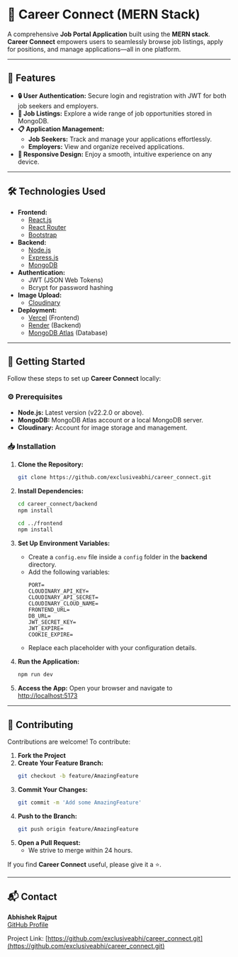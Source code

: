 # 💼 Career Connect (MERN Stack)

A comprehensive **Job Portal Application** built using the **MERN stack**. **Career Connect** empowers users to seamlessly browse job listings, apply for positions, and manage applications—all in one platform.

---

## 🚀 Features

- **🔒 User Authentication:** Secure login and registration with JWT for both job seekers and employers.
- **📝 Job Listings:** Explore a wide range of job opportunities stored in MongoDB.
- **📋 Application Management:** 
  - **Job Seekers:** Track and manage your applications effortlessly.
  - **Employers:** View and organize received applications.
- **📱 Responsive Design:** Enjoy a smooth, intuitive experience on any device.

---

## 🛠️ Technologies Used

- **Frontend:**
  - [React.js](https://reactjs.org/) 
  - [React Router](https://reactrouter.com/)
  - [Bootstrap](https://getbootstrap.com/)
- **Backend:**
  - [Node.js](https://nodejs.org/)
  - [Express.js](https://expressjs.com/)
  - [MongoDB](https://www.mongodb.com/)
- **Authentication:** 
  - JWT (JSON Web Tokens)
  - Bcrypt for password hashing
- **Image Upload:** 
  - [Cloudinary](https://cloudinary.com/)
- **Deployment:** 
  - [Vercel](https://vercel.com/) (Frontend)
  - [Render](https://render.com/) (Backend)
  - [MongoDB Atlas](https://www.mongodb.com/cloud/atlas) (Database)

---

## 🔧 Getting Started

Follow these steps to set up **Career Connect** locally:

### ⚙️ Prerequisites

- **Node.js:** Latest version (v22.2.0 or above).
- **MongoDB:** MongoDB Atlas account or a local MongoDB server.
- **Cloudinary:** Account for image storage and management.

### 📥 Installation

1. **Clone the Repository:**
   ```sh
   git clone https://github.com/exclusiveabhi/career_connect.git
   ```

2. **Install Dependencies:**
   ```sh
   cd career_connect/backend
   npm install

   cd ../frontend
   npm install
   ```

3. **Set Up Environment Variables:**
   - Create a `config.env` file inside a `config` folder in the **backend** directory.
   - Add the following variables:
     ```env
     PORT=
     CLOUDINARY_API_KEY=
     CLOUDINARY_API_SECRET=
     CLOUDINARY_CLOUD_NAME=
     FRONTEND_URL=
     DB_URL=
     JWT_SECRET_KEY=
     JWT_EXPIRE=
     COOKIE_EXPIRE=
     ```
   - Replace each placeholder with your configuration details.

4. **Run the Application:**
   ```sh
   npm run dev
   ```

5. **Access the App:**
   Open your browser and navigate to [http://localhost:5173](http://localhost:5173)

---

## 🤝 Contributing

Contributions are welcome! To contribute:

1. **Fork the Project**
2. **Create Your Feature Branch:**
   ```sh
   git checkout -b feature/AmazingFeature
   ```
3. **Commit Your Changes:**
   ```sh
   git commit -m 'Add some AmazingFeature'
   ```
4. **Push to the Branch:**
   ```sh
   git push origin feature/AmazingFeature
   ```
5. **Open a Pull Request:**
   - We strive to merge within 24 hours.

If you find **Career Connect** useful, please give it a ⭐.

---

## 📬 Contact

**Abhishek Rajput**  
[GitHub Profile](https://github.com/exclusiveabhi)

Project Link: [https://github.com/exclusiveabhi/career_connect.git](https://github.com/exclusiveabhi/career_connect.git)